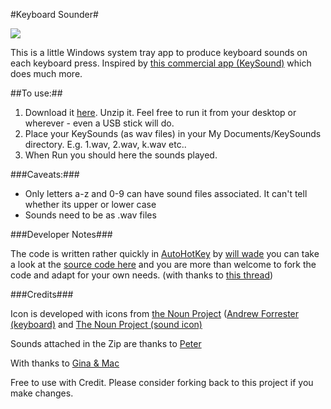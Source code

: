 #Keyboard Sounder#

![](https://github.com/willwade/Scripting-Recipes-for-AT/raw/master/Autohotkey/SoundingKeyboardMouse/icon.png)

This is a little Windows system tray app to produce keyboard sounds on each keyboard press. Inspired by [this commercial app (KeySound)](http://www.softboy.net/keysound/) which does much more. 
 
##To use:##

1. Download it [here](http://wllw.de/KsRdiX). Unzip it. Feel free to run it from your desktop or wherever - even a USB stick will do.
2. Place your KeySounds (as wav files) in your My Documents/KeySounds directory. E.g. 1.wav, 2.wav, k.wav etc..
3. When Run you should here the sounds played. 

###Caveats:###

- Only letters a-z and 0-9 can have sound files associated. It can't tell whether its upper or lower case
- Sounds need to be as .wav files

###Developer Notes###

The code is written rather quickly in [AutoHotKey](http://www.autohotkey.com/) by [will wade](http://willwa.de) you can take a look at the [source code here](https://github.com/willwade/Scripting-Recipes-for-AT/tree/master/Autohotkey/MusicSwitcher) and you are more than welcome to fork the code and adapt for your own needs. (with thanks to [this thread](http://www.autohotkey.com/community/viewtopic.php?t=23267))

###Credits###

Icon is developed with icons from [the Noun Project](http://thenounproject.com/) ([Andrew Forrester (keyboard)](http://thenounproject.com/noun/computer-keyboard/#icon-No1807) and [The Noun Project (sound icon)](http://thenounproject.com/noun/speaker/#about) 

Sounds attached in the Zip are thanks to [Peter](http://www.theblog.ca/mp3-audio-files-alphabet)

With thanks to [Gina & Mac](http://inkyed.wordpress.com/about/)

Free to use with Credit. Please consider forking back to this project if you make changes. 